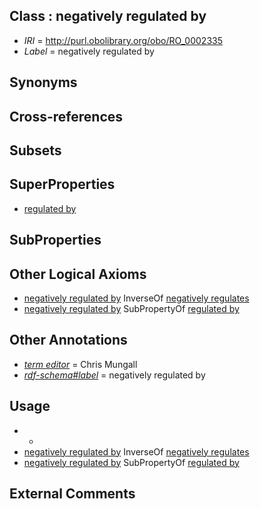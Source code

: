 
## Class : negatively regulated by

 * *IRI* = http://purl.obolibrary.org/obo/RO_0002335
 * *Label* = negatively regulated by

## Synonyms


## Cross-references


## Subsets


## SuperProperties

 * [regulated by](../../RO/34/RO_0002334.md)

## SubProperties


## Other Logical Axioms

 * [negatively regulated by](../../RO/35/RO_0002335.md) InverseOf [negatively regulates](../../RO/12/RO_0002212.md)
 * [negatively regulated by](../../RO/35/RO_0002335.md) SubPropertyOf [regulated by](../../RO/34/RO_0002334.md)

## Other Annotations

 * *[term editor](../../IAO/17/IAO_0000117.md)* = Chris Mungall
 * *[rdf-schema#label](../../el/rdf-schema#label.md)* = negatively regulated by

## Usage

 * -
 * [negatively regulated by](../../RO/35/RO_0002335.md) InverseOf [negatively regulates](../../RO/12/RO_0002212.md)
 * [negatively regulated by](../../RO/35/RO_0002335.md) SubPropertyOf [regulated by](../../RO/34/RO_0002334.md)

## External Comments


